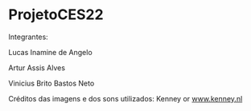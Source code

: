 # ProjetoCES22

Integrantes:

Lucas Inamine de Angelo

Artur Assis Alves

Vinicius Brito Bastos Neto

Créditos das imagens e dos sons utilizados: Kenney or www.kenney.nl

